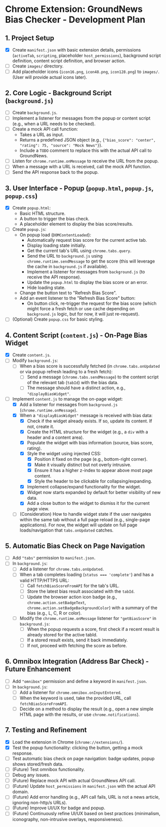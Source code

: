 # Chrome Extension: GroundNews Bias Checker - Development Plan

## 1. Project Setup

*   [x] Create `manifest.json` with basic extension details, permissions (`activeTab`, `scripting`, placeholder `host_permissions`), background script definition, content script definition, and browser action.
*   [ ] Create `images/` directory.
*   [ ] Add placeholder icons (`icon16.png`, `icon48.png`, `icon128.png`) to `images/`. (User will provide actual icons later).

## 2. Core Logic - Background Script (`background.js`)

*   [ ] Create `background.js`.
*   [ ] Implement a listener for messages from the popup or content script (e.g., when a URL needs to be checked).
*   [ ] Create a mock API call function:
    *   Takes a URL as input.
    *   Returns a predefined JSON object (e.g., `{"bias_score": "center", "rating": 75, "source": "Mock News"}`).
    *   Include a `TODO` comment to replace this with the actual API call to GroundNews.
*   [ ] Listen for `chrome.runtime.onMessage` to receive the URL from the popup.
*   [ ] When a message with a URL is received, call the mock API function.
*   [ ] Send the API response back to the popup.

## 3. User Interface - Popup (`popup.html`, `popup.js`, `popup.css`)

*   [x] Create `popup.html`:
    *   Basic HTML structure.
    *   A button to trigger the bias check.
    *   A placeholder element to display the bias score/results.
*   [ ] Create `popup.js`:
    *   On popup load (`DOMContentLoaded`):
        *   Automatically request bias score for the current active tab.
        *   Display loading state initially.
        *   Get the current tab's URL using `chrome.tabs.query`.
        *   Send the URL to `background.js` using `chrome.runtime.sendMessage` to get the score (this will leverage the cache in `background.js` if available).
        *   Implement a listener for messages from `background.js` (to receive the API response).
        *   Update the `popup.html` to display the bias score or an error.
        *   Hide loading state.
    *   Change the button text to "Refresh Bias Score".
    *   Add an event listener to the "Refresh Bias Score" button:
        *   On button click, re-trigger the request for the bias score (which might force a fresh fetch or use cache depending on `background.js` logic, but for now, it will just re-request).
*   [ ] (Optional) Create `popup.css` for basic styling.

## 4. Content Script (`content.js`) - On-Page Bias Widget

*   [x] Create `content.js`.
*   [ ] Modify `background.js`:
    *   [ ] When a bias score is successfully fetched (in `chrome.tabs.onUpdated` or via popup refresh leading to a fresh fetch):
        *   [ ] Send a message (`chrome.tabs.sendMessage`) to the content script of the relevant tab (`tabId`) with the bias data.
        *   [ ] The message should have a distinct action, e.g., `"displayBiasWidget"`.
*   [ ] Implement `content.js` to manage the on-page widget:
    *   [x] Add a listener for messages from `background.js` (`chrome.runtime.onMessage`).
    *   [x] When a `"displayBiasWidget"` message is received with bias data:
        *   [x] Check if the widget already exists. If so, update its content. If not, create it.
        *   [x] Create the HTML structure for the widget (e.g., a `div` with a header and a content area).
        *   [x] Populate the widget with bias information (source, bias score, rating).
        *   [x] Style the widget using injected CSS:
            *   [x] Position it fixed on the page (e.g., bottom-right corner).
            *   [x] Make it visually distinct but not overly intrusive.
            *   [x] Ensure it has a higher z-index to appear above most page content.
            *   [x] Style the header to be clickable for collapsing/expanding.
        *   [x] Implement collapse/expand functionality for the widget.
        *   [x] Widget now starts expanded by default for better visibility of new data.
        *   [x] Add a close button to the widget to dismiss it for the current page view.
    *   [ ] (Consideration) How to handle widget state if the user navigates within the same tab without a full page reload (e.g., single-page applications). For now, the widget will update on full page loads/navigation that `tabs.onUpdated` catches.

## 5. Automatic Bias Check on Page Navigation

*   [ ] Add `"tabs"` permission to `manifest.json`.
*   [ ] In `background.js`:
    *   [ ] Add a listener for `chrome.tabs.onUpdated`.
    *   [ ] When a tab completes loading (`status === 'complete'`) and has a valid HTTP/HTTPS URL:
        *   [ ] Call `fetchBiasScoreFromAPI` for the tab's URL.
        *   [ ] Store the latest bias result associated with the `tabId`.
        *   [ ] Update the browser action icon badge (e.g., `chrome.action.setBadgeText`, `chrome.action.setBadgeBackgroundColor`) with a summary of the bias (e.g., L, C, R or color).
    *   [ ] Modify the `chrome.runtime.onMessage` listener for `"getBiasScore"` in `background.js`:
        *   [ ] When the popup requests a score, first check if a recent result is already stored for the active tabId.
        *   [ ] If a stored result exists, send it back immediately.
        *   [ ] If not, proceed with fetching the score as before.

## 6. Omnibox Integration (Address Bar Check) - Future Enhancement

*   [ ] Add `"omnibox"` permission and define a keyword in `manifest.json`.
*   [ ] In `background.js`:
    *   [ ] Add a listener for `chrome.omnibox.onInputEntered`.
    *   [ ] When the keyword is used, take the provided URL, call `fetchBiasScoreFromAPI`.
    *   [ ] Decide on a method to display the result (e.g., open a new simple HTML page with the results, or use `chrome.notifications`).

## 7. Testing and Refinement

*   [x] Load the extension in Chrome (`chrome://extensions/`).
*   [x] Test the popup functionality: clicking the button, getting a mock response.
*   [ ] Test automatic bias check on page navigation: badge updates, popup shows stored/fresh data.
*   [ ] (Future) Test omnibox functionality.
*   [ ] Debug any issues.
*   [ ] (Future) Replace mock API with actual GroundNews API call.
*   [ ] (Future) Update `host_permissions` in `manifest.json` with the actual API domain.
*   [ ] (Future) Add error handling (e.g., API call fails, URL is not a news article, ignoring non-http/s URLs).
*   [ ] (Future) Improve UI/UX for badge and popup.
*   [ ] (Future) Continuously refine UI/UX based on best practices (minimalism, iconography, non-intrusive overlays, responsiveness). 
